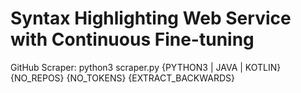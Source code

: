 # Syntax Highlighting Web Service with Continuous Fine-tuning

GitHub Scraper:
  python3 scraper.py {PYTHON3 | JAVA | KOTLIN} {NO_REPOS} {NO_TOKENS} {EXTRACT_BACKWARDS}
    
